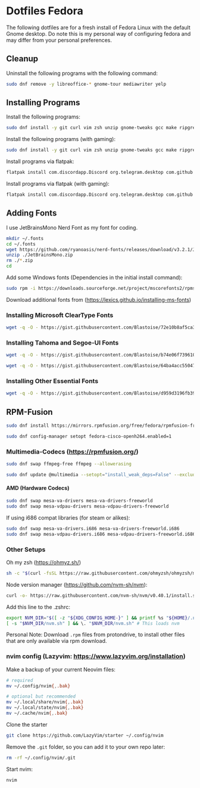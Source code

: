 # Dotfiles Fedora

The following dotfiles are for a fresh install of Fedora Linux with the default Gnome desktop. Do note this is my personal way of configuring fedora and may differ from your personal preferences.

## Cleanup

Uninstall the following programs with the following command:

```bash
sudo dnf remove -y libreoffice-* gnome-tour mediawriter yelp
```

## Installing Programs

Install the following programs:

```bash
sudo dnf install -y git curl vim zsh unzip gnome-tweaks gcc make ripgrep fd unzip neovim fzf shotwell dotnet-sdk-8.0 luarocks docker docker-compose curl cabextract xorg-x11-font-utils fontconfig
```

Install the following programs (with gaming):

```bash
sudo dnf install -y git curl vim zsh unzip gnome-tweaks gcc make ripgrep fd unzip neovim fzf shotwell dotnet-sdk-8.0 luarocks docker docker-compose steam curl cabextract xorg-x11-font-utils fontconfig
```

Install programs via flatpak:

```bash
flatpak install com.discordapp.Discord org.telegram.desktop com.github.tchx84.Flatseal org.remmina.Remmina md.obsidian.Obsidian com.mattjakeman.ExtensionManager
```

Install programs via flatpak (with gaming):

```bash
flatpak install com.discordapp.Discord org.telegram.desktop com.github.tchx84.Flatseal org.remmina.Remmina md.obsidian.Obsidian com.mattjakeman.ExtensionManager com.usebottles.bottles
```

## Adding Fonts

I use JetBrainsMono Nerd Font as my font for coding.

```bash
mkdir ~/.fonts
cd ~/.fonts
wget https://github.com/ryanoasis/nerd-fonts/releases/download/v3.2.1/JetBrainsMono.zip
unzip ./JetBrainsMono.zip
rm ./*.zip
cd
```

Add some Windows fonts (Dependencies in the initial install command):

```bash
sudo rpm -i https://downloads.sourceforge.net/project/mscorefonts2/rpms/msttcore-fonts-installer-2.6-1.noarch.rpm
```

Download additional fonts from (https://lexics.github.io/installing-ms-fonts)

### Installing Microsoft ClearType Fonts

```bash
wget -q -O - https://gist.githubusercontent.com/Blastoise/72e10b8af5ca359772ee64b6dba33c91/raw/2d7ab3caa27faa61beca9fbf7d3aca6ce9a25916/clearType.sh | bash
```

### Installing Tahoma and Segoe-UI Fonts

```bash
wget -q -O - https://gist.githubusercontent.com/Blastoise/b74e06f739610c4a867cf94b27637a56/raw/96926e732a38d3da860624114990121d71c08ea1/tahoma.sh | bash
```

```bash
wget -q -O - https://gist.githubusercontent.com/Blastoise/64ba4acc55047a53b680c1b3072dd985/raw/6bdf69384da4783cc6dafcb51d281cb3ddcb7ca0/segoeUI.sh | bash
```

### Installing Other Essential Fonts

```bash
wget -q -O - https://gist.githubusercontent.com/Blastoise/d959d3196fb3937b36969013d96740e0/raw/429d8882b7c34e5dbd7b9cbc9d0079de5bd9e3aa/otherFonts.sh | bash
```

## RPM-Fusion

```bash
sudo dnf install https://mirrors.rpmfusion.org/free/fedora/rpmfusion-free-release-$(rpm -E %fedora).noarch.rpm https://mirrors.rpmfusion.org/nonfree/fedora/rpmfusion-nonfree-release-$(rpm -E %fedora).noarch.rpm
```

```bash
sudo dnf config-manager setopt fedora-cisco-openh264.enabled=1
```

### Multimedia-Codecs (https://rpmfusion.org/)

```bash
sudo dnf swap ffmpeg-free ffmpeg --allowerasing
```

```bash
sudo dnf update @multimedia --setopt="install_weak_deps=False" --exclude=PackageKit-gstreamer-plugin
```

#### AMD (Hardware Codecs)

```bash
sudo dnf swap mesa-va-drivers mesa-va-drivers-freeworld
sudo dnf swap mesa-vdpau-drivers mesa-vdpau-drivers-freeworld
```

If using i686 compat libraries (for steam or alikes):

```bash
sudo dnf swap mesa-va-drivers.i686 mesa-va-drivers-freeworld.i686
sudo dnf swap mesa-vdpau-drivers.i686 mesa-vdpau-drivers-freeworld.i686
```

### Other Setups

Oh my zsh (https://ohmyz.sh/)

```bash
sh -c "$(curl -fsSL https://raw.githubusercontent.com/ohmyzsh/ohmyzsh/master/tools/install.sh)"
```

Node version manager (https://github.com/nvm-sh/nvm):

```bash
curl -o- https://raw.githubusercontent.com/nvm-sh/nvm/v0.40.1/install.sh | bash
```

Add this line to the .zshrc:

```bash
export NVM_DIR="$([ -z "${XDG_CONFIG_HOME-}" ] && printf %s "${HOME}/.nvm" || printf %s "${XDG_CONFIG_HOME}/nvm")"
[ -s "$NVM_DIR/nvm.sh" ] && \. "$NVM_DIR/nvm.sh" # This loads nvm
```

Personal Note: Download `.rpm` files from protondrive, to install other files that are only available via rpm download.

### nvim config (Lazyvim: https://www.lazyvim.org/installation)

Make a backup of your current Neovim files:

```bash
# required
mv ~/.config/nvim{,.bak}

# optional but recommended
mv ~/.local/share/nvim{,.bak}
mv ~/.local/state/nvim{,.bak}
mv ~/.cache/nvim{,.bak}
```

Clone the starter

```bash
git clone https://github.com/LazyVim/starter ~/.config/nvim
```

Remove the `.git` folder, so you can add it to your own repo later:

```bash
rm -rf ~/.config/nvim/.git
```

Start nvim:

```bash
nvim
```
